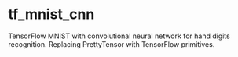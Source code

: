 # tf_mnist_cnn
TensorFlow MNIST with convolutional neural network for hand digits recognition.
Replacing PrettyTensor with TensorFlow primitives.
